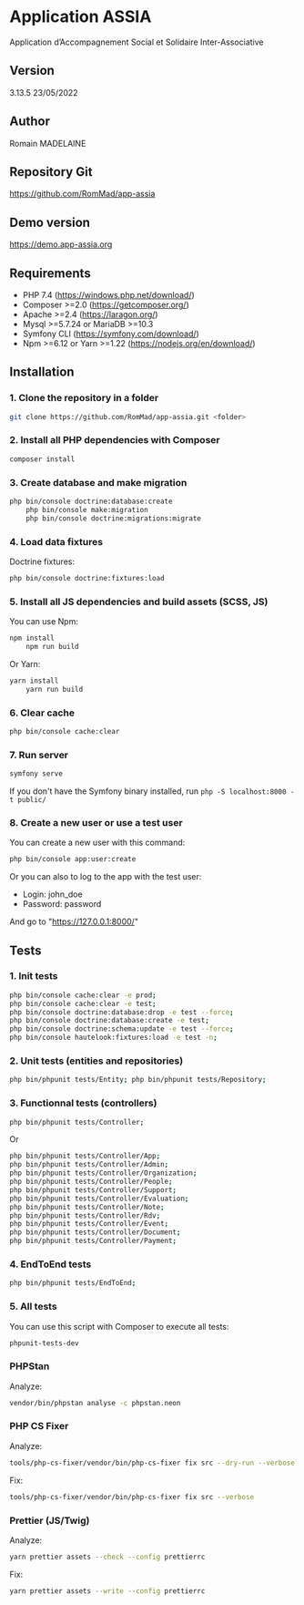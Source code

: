 # Application ASSIA

Application d’Accompagnement Social et Solidaire Inter-Associative

## Version

3.13.5 23/05/2022

## Author

Romain MADELAINE

## Repository Git

<https://github.com/RomMad/app-assia>

## Demo version

<https://demo.app-assia.org>

## Requirements

- PHP 7.4 (<https://windows.php.net/download/>)
- Composer >=2.0 (<https://getcomposer.org/>)
- Apache >=2.4 (<https://laragon.org/>)
- Mysql >=5.7.24 or MariaDB >=10.3
- Symfony CLI (<https://symfony.com/download/>)
- Npm >=6.12 or Yarn >=1.22 (<https://nodejs.org/en/download/>)

## Installation

### 1. Clone the repository in a folder

```bash
git clone https://github.com/RomMad/app-assia.git <folder>
```

### 2. Install all PHP dependencies with Composer

```bash
composer install
```

### 3. Create database and make migration

```bash
php bin/console doctrine:database:create
    php bin/console make:migration
    php bin/console doctrine:migrations:migrate
```

### 4. Load data fixtures

Doctrine fixtures:

```bash
php bin/console doctrine:fixtures:load
```

### 5. Install all JS dependencies and build assets (SCSS, JS)

You can use Npm:

```bash
npm install
    npm run build
```

Or Yarn:

```bash
yarn install
    yarn run build
```

### 6. Clear cache

```bash
php bin/console cache:clear
```

### 7. Run server

```bash
symfony serve
```

If you don't have the Symfony binary installed, run `php -S localhost:8000 -t public/`

### 8. Create a new user or use a test user

You can create a new user with this command:

```bash
php bin/console app:user:create
```

Or you can also to log to the app with the test user:

- Login: john_doe
- Password: password

And go to "https://127.0.0.1:8000/"

## Tests

### 1. Init tests

```bash
php bin/console cache:clear -e prod; 
php bin/console cache:clear -e test; 
php bin/console doctrine:database:drop -e test --force;
php bin/console doctrine:database:create -e test;
php bin/console doctrine:schema:update -e test --force;
php bin/console hautelook:fixtures:load -e test -n;
```

### 2. Unit tests (entities and repositories)

```bash
php bin/phpunit tests/Entity; php bin/phpunit tests/Repository;
```

### 3. Functionnal tests (controllers)

```bash
php bin/phpunit tests/Controller;
```

Or

```bash
php bin/phpunit tests/Controller/App; 
php bin/phpunit tests/Controller/Admin; 
php bin/phpunit tests/Controller/Organization; 
php bin/phpunit tests/Controller/People; 
php bin/phpunit tests/Controller/Support; 
php bin/phpunit tests/Controller/Evaluation; 
php bin/phpunit tests/Controller/Note; 
php bin/phpunit tests/Controller/Rdv; 
php bin/phpunit tests/Controller/Event; 
php bin/phpunit tests/Controller/Document; 
php bin/phpunit tests/Controller/Payment; 
```

### 4. EndToEnd tests

```bash
php bin/phpunit tests/EndToEnd;
```

### 5. All tests

You can use this script with Composer to execute all tests:

```bash
phpunit-tests-dev
```

### PHPStan

Analyze:

```bash
vendor/bin/phpstan analyse -c phpstan.neon
```

### PHP CS Fixer

Analyze:

```bash
tools/php-cs-fixer/vendor/bin/php-cs-fixer fix src --dry-run --verbose
```

Fix:

```bash
tools/php-cs-fixer/vendor/bin/php-cs-fixer fix src --verbose
```

### Prettier (JS/Twig)

Analyze:

```bash
yarn prettier assets --check --config prettierrc
```

Fix:

```bash
yarn prettier assets --write --config prettierrc
```
